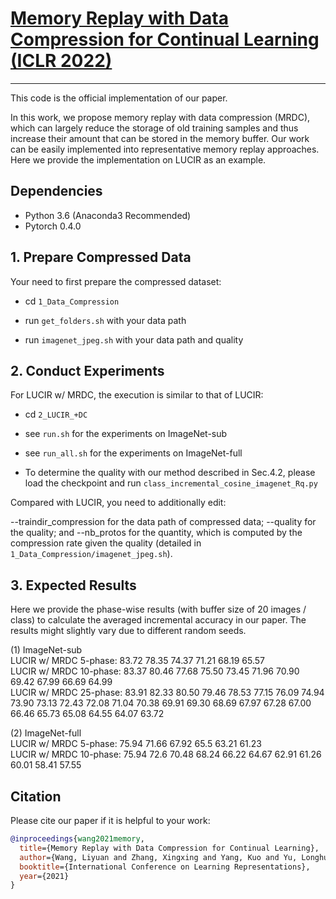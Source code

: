 # [Memory Replay with Data Compression for Continual Learning (ICLR 2022)]() 

------
This code is the official implementation of our paper.

In this work, we propose memory replay with data compression (MRDC), which can largely reduce the storage of old training samples and thus increase their amount that can be stored in the memory buffer. 
Our work can be easily implemented into representative memory replay approaches.
Here we provide the implementation on LUCIR as an example.


## **Dependencies**
- Python 3.6 (Anaconda3 Recommended)
- Pytorch 0.4.0

## **1. Prepare Compressed Data**
Your need to first prepare the compressed dataset:

- cd `1_Data_Compression`

- run `get_folders.sh` with your data path

- run `imagenet_jpeg.sh` with your data path and quality

## **2. Conduct Experiments**
For LUCIR w/ MRDC, the execution is similar to that of LUCIR:

- cd `2_LUCIR_+DC`

- see `run.sh` for the experiments on ImageNet-sub

- see `run_all.sh` for the experiments on ImageNet-full

- To determine the quality with our method described in Sec.4.2, please load the checkpoint and run `class_incremental_cosine_imagenet_Rq.py`


Compared with LUCIR, you need to additionally edit:

--traindir_compression for the data path of compressed data; 
--quality for the quality; and --nb_protos for the quantity, which is computed by the compression rate given the quality (detailed in `1_Data_Compression/imagenet_jpeg.sh`).



## **3. Expected Results**

Here we provide the phase-wise results (with buffer size of 20 images / class) to calculate the averaged incremental accuracy in our paper. The results might slightly vary due to different random seeds.  

(1) ImageNet-sub																											
LUCIR w/ MRDC 5-phase:		83.72	78.35	74.37	71.21	68.19	65.57																				
LUCIR w/ MRDC 10-phase:		83.37	80.46	77.68	75.50	73.45	71.96	70.90	69.42	67.99	66.69	64.99															
LUCIR w/ MRDC 25-phase:		83.91	82.33	80.50	79.46	78.53	77.15	76.09	74.94	73.90	73.13	72.43	72.08	71.04	70.38	69.91	69.30	68.69	67.97	67.28	67.00	66.46	65.73	65.08	64.55	64.07	63.72

(2) ImageNet-full   
LUCIR w/ MRDC 5-phase:		75.94	71.66	67.92	65.5	63.21	61.23					
LUCIR w/ MRDC 10-phase:		75.94	72.6	70.48	68.24	66.22	64.67	62.91	61.26	60.01	58.41	57.55


## **Citation**

Please cite our paper if it is helpful to your work:

```bibtex
@inproceedings{wang2021memory,
  title={Memory Replay with Data Compression for Continual Learning},
  author={Wang, Liyuan and Zhang, Xingxing and Yang, Kuo and Yu, Longhui and Li, Chongxuan and Lanqing, HONG and Zhang, Shifeng and Li, Zhenguo and Zhong, Yi and Zhu, Jun},
  booktitle={International Conference on Learning Representations},
  year={2021}
}
```
